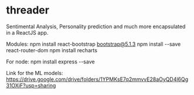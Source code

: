 
# threader
Sentimental Analysis, Personality prediction and much more encapsulated in a ReactJS app.



Modules:
    npm install react-bootstrap bootstrap@5.1.3
    npm install --save react-router-dom
    npm install recharts

For node:
    npm install express --save


Link for the ML models: https://drive.google.com/drive/folders/1YPMKsE7q2mmvvE28aOyQD4l6Qg31OXiF?usp=sharing
